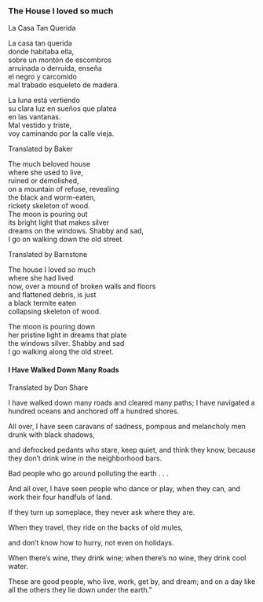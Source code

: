 
### The House I loved so much   
La Casa Tan Querida   

La casa tan querida   
donde habitaba ella,   
sobre un montón de escombros   
arruinada o derruida, enseña  
el negro y carcomido  
mal trabado esqueleto de madera.  

La luna está vertiendo  
su clara luz en sueños que platea  
en las vantanas.  
Mal vestido y triste,  
voy caminando por la calle vieja.

Translated by Baker

The much beloved house  
where she used to live,  
ruined or demolished,  
on a mountain of refuse, revealing  
the black and worm-eaten,  
rickety skeleton of wood.  
The moon is pouring out  
its bright light that makes silver  
dreams on the windows. Shabby and sad,  
I go on walking down the old street.  

Translated by Barnstone

The house I loved so much  
where she had lived  
now, over a mound of broken walls and floors  
and flattened debris, is just  
a black termite eaten  
collapsing skeleton of wood.  

The moon is pouring down  
her pristine light in dreams that plate  
the windows silver.  Shabby and sad  
I go walking along the old street.  



#### I Have Walked Down Many Roads
Translated by Don Share

I have walked down many roads
and cleared many paths;
I have navigated a hundred oceans
and anchored off a hundred shores.

All over, I have seen
caravans of sadness,
pompous and melancholy men
drunk with black shadows,

and defrocked pedants
who stare, keep quiet, and think
they know, because they don’t
drink wine in the neighborhood bars.

Bad people who go around
polluting the earth . . .

And all over, I have seen
people who dance or play,
when they can, and work
their four handfuls of land.

If they turn up someplace,
they never ask where they are.

When they travel, they ride
on the backs of old mules,

and don’t know how to hurry,
not even on holidays.

When there’s wine, they drink wine;
when there’s no wine, they drink cool water.

These are good people, who live,
work, get by, and dream;
and on a day like all the others
they lie down under the earth.”
